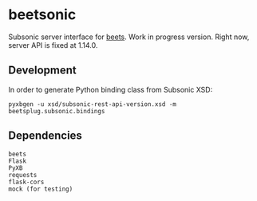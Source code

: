 beetsonic
=========

Subsonic server interface for [beets](http://beets.io/). 
Work in progress version.
Right now, server API is fixed at 1.14.0.

Development
-----------

In order to generate Python binding class from Subsonic XSD:
```
pyxbgen -u xsd/subsonic-rest-api-version.xsd -m beetsplug.subsonic.bindings
```

Dependencies
------------

```
beets
Flask
PyXB
requests
flask-cors
mock (for testing)
```
